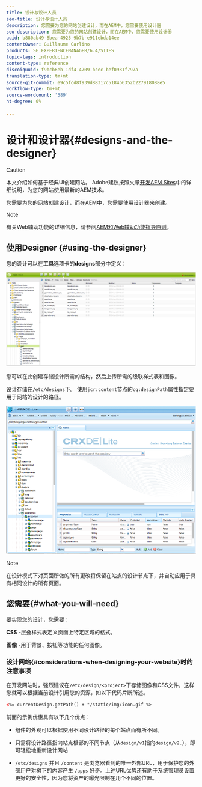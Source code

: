 ```yaml
---
title: 设计与设计人员
seo-title: 设计与设计人员
description: 您需要为您的网站创建设计，而在AEM中，您需要使用设计器
seo-description: 您需要为您的网站创建设计，而在AEM中，您需要使用设计器
uuid: b880ab49-8bea-4925-9b7b-e911ebda14ee
contentOwner: Guillaume Carlino
products: SG_EXPERIENCEMANAGER/6.4/SITES
topic-tags: introduction
content-type: reference
discoiquuid: f9bcb6eb-1df4-4709-bcec-bef0931f797a
translation-type: tm+mt
source-git-commit: e9c5fcd8f939d88317c5184b6352b227918088e5
workflow-type: tm+mt
source-wordcount: '389'
ht-degree: 0%

---
```



# 设计和设计器{#designs-and-the-designer}

>[!CAUTION]
>
>本文介绍如何基于经典UI创建网站。 Adobe建议按照文章[开发AEM Sites](/help/sites-developing/getting-started.md)中的详细说明，为您的网站使用最新的AEM技术。

您需要为您的网站创建设计，而在AEM中，您需要使用设计器来创建。

>[!NOTE]
>
>有关Web辅助功能的详细信息，请参阅[AEM和Web辅助功能指导原则](/help/managing/web-accessibility.md)。

## 使用Designer {#using-the-designer}

您的设计可以在&#x200B;**工具**&#x200B;选项卡的&#x200B;**designs**&#x200B;部分中定义：

![screen_shot_2012-02-01at30237pm](assets/screen_shot_2012-02-01at30237pm.png)

您可以在此创建存储设计所需的结构，然后上传所需的级联样式表和图像。

设计存储在`/etc/designs`下。 使用`jcr:content`节点的`cq:designPath`属性指定要用于网站的设计的路径。

![chlimage_1-74](assets/chlimage_1-74.png)

>[!NOTE]
>
>在设计模式下对页面所做的所有更改将保留在站点的设计节点下，并自动应用于具有相同设计的所有页面。

## 您需要{#what-you-will-need}

要实现您的设计，您需要：

**CSS** -层叠样式表定义页面上特定区域的格式。

**图像** -用于背景、按钮等功能的任何图像。

### 设计网站{#considerations-when-designing-your-website}时的注意事项

在开发网站时，强烈建议在`/etc/design/<project>`下存储图像和CSS文件，这样您就可以根据当前设计引用您的资源，如以下代码片断所述。

```xml
<%= currentDesign.getPath() + "/static/img/icon.gif %>
```

前面的示例优惠具有以下几个优点：

* 组件的外观可以根据使用不同设计路径的每个站点而有所不同。
* 只需将设计路径指向站点根部的不同节点（从`design/v1`指向`design/v2.`），即可轻松地重新设计网站

* `/etc/designs` 并且 `/content` 是浏览器看到的唯一外部URL，用于保护您的外部用户对树下的内容产生 `/apps` 好奇。上述URL优势还有助于系统管理员设置更好的安全性，因为您将资产的曝光限制在几个不同的位置。


